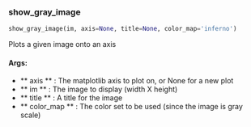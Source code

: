 

### show_gray_image
```python
show_gray_image(im, axis=None, title=None, color_map='inferno')
```
Plots a given image onto an axis

#### Args:

* ** axis ** :  The matplotlib axis to plot on, or None for a new plot
* ** im ** :  The image to display (width X height)
* ** title ** :  A title for the image
* ** color_map ** :  The color set to be used (since the image is gray scale)